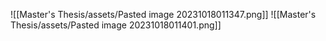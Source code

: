 ![[Master's Thesis/assets/Pasted image 20231018011347.png]]
![[Master's Thesis/assets/Pasted image 20231018011401.png]]